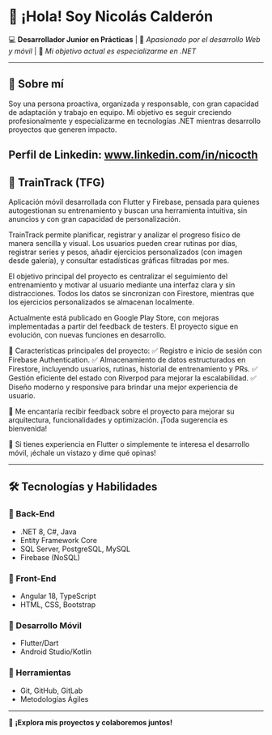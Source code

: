 <!--
**nicocth/nicocth** is a ✨ _special_ ✨ repository because its `README.md` (this file) appears on your GitHub profile.

Here are some ideas to get you started:

- 🔭 I’m currently working on ...
- 🌱 I’m currently learning ...
- 👯 I’m looking to collaborate on ...
- 🤔 I’m looking for help with ...
- 💬 Ask me about ...
- 📫 How to reach me: ...
- 😄 Pronouns: ...
- ⚡ Fun fact: ...
-->

# 👋 ¡Hola! Soy Nicolás Calderón

💻 **Desarrollador Junior en Prácticas** | 🔹 *Apasionado por el desarrollo Web y móvil* | 🎯 *Mi objetivo actual es especializarme en .NET*  

---

## 🚀 Sobre mí  
Soy una persona proactiva, organizada y responsable, con gran capacidad de adaptación y trabajo en equipo. Mi objetivo es seguir creciendo profesionalmente y especializarme en tecnologías .NET mientras desarrollo proyectos que generen impacto.

Perfil de Linkedin: www.linkedin.com/in/nicocth
---
## 🎯 TrainTrack (TFG)  
Aplicación móvil desarrollada con Flutter y Firebase, pensada para quienes autogestionan su entrenamiento y buscan una herramienta intuitiva, sin anuncios y con gran capacidad de personalización.

TrainTrack permite planificar, registrar y analizar el progreso físico de manera sencilla y visual. Los usuarios pueden crear rutinas por días, registrar series y pesos, añadir ejercicios personalizados (con imagen desde galería), y consultar estadísticas gráficas filtradas por mes.

El objetivo principal del proyecto es centralizar el seguimiento del entrenamiento y motivar al usuario mediante una interfaz clara y sin distracciones. Todos los datos se sincronizan con Firestore, mientras que los ejercicios personalizados se almacenan localmente.

Actualmente está publicado en Google Play Store, con mejoras implementadas a partir del feedback de testers. El proyecto sigue en evolución, con nuevas funciones en desarrollo.

📌 Características principales del proyecto:
✅ Registro e inicio de sesión con Firebase Authentication.
✅ Almacenamiento de datos estructurados en Firestore, incluyendo usuarios, rutinas, historial de entrenamiento y PRs.
✅ Gestión eficiente del estado con Riverpod para mejorar la escalabilidad.
✅ Diseño moderno y responsive para brindar una mejor experiencia de usuario.

🔹 Me encantaría recibir feedback sobre el proyecto para mejorar su arquitectura, funcionalidades y optimización. ¡Toda sugerencia es bienvenida!

📌 Si tienes experiencia en Flutter o simplemente te interesa el desarrollo móvil, ¡échale un vistazo y dime qué opinas!

---

## 🛠️ Tecnologías y Habilidades  
### 🔹 Back-End  
- .NET 8, C#, Java  
- Entity Framework Core  
- SQL Server, PostgreSQL, MySQL  
- Firebase (NoSQL)  

### 🔹 Front-End  
- Angular 18, TypeScript  
- HTML, CSS, Bootstrap  

### 🔹 Desarrollo Móvil  
- Flutter/Dart  
- Android Studio/Kotlin  

### 🔹 Herramientas  
- Git, GitHub, GitLab  
- Metodologías Ágiles  

---

🚀 **¡Explora mis proyectos y colaboremos juntos!**  

